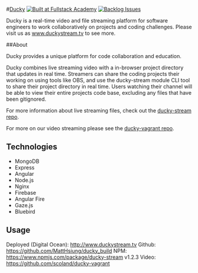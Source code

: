 #[Ducky](http://www.duckystream.tv/)
[![Built at Fullstack Academy](https://img.shields.io/badge/Built%20at-Fullstack%20Academy-red.svg?style=round-square)](http://fullstackacademy.com)
[![Backlog Issues](https://waffle.io/MattHsiung/ducky_build?label=backlog&title=Backlog)](http://waffle.io/MattHsiung/ducky_build)

Ducky is a real-time video and file streaming platform for software engineers to work collaboratively on projects and coding challenges. Please visit us as www.duckystream.tv to see more.

##About

Ducky provides a unique platform for code collaboration and education.

Ducky combines live streaming video with a in-browser project directory that updates in real time. Streamers can share the coding projects their working on using tools like OBS, and use the ducky-stream module CLI tool to share their project directory in real time. Users watching their channel will be able to view their entire projects code base, excluding any files that have been gitignored. 

For more information about live streaming files, check out the [ducky-stream repo](https://github.com/jmeeke02/ducky-stream).

For more on our video streaming please see the [ducky-vagrant repo](https://github.com/scoland/ducky-vagrant).

## Technologies
+ MongoDB
+ Express
+ Angular
+ Node.js
+ Nginx
+ Firebase
+ Angular Fire
+ Gaze.js
+ Bluebird

## Usage
Deployed (Digital Ocean): http://www.duckystream.tv
Github: https://github.com/MattHsiung/ducky_build
NPM: https://www.npmjs.com/package/ducky-stream v1.2.3
Video: https://github.com/scoland/ducky-vagrant
